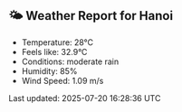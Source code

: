 <!-- WEATHER-START -->
## 🌤 Weather Report for Hanoi

- Temperature: 28°C
- Feels like: 32.9°C
- Conditions: moderate rain
- Humidity: 85%
- Wind Speed: 1.09 m/s

Last updated: 2025-07-20 16:28:36 UTC
<!-- WEATHER-END -->
